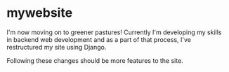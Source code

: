 mywebsite
=========
I'm now moving on to greener pastures! Currently I'm developing my skills in backend web development and as a part of that process, I've restructured my site using Django.

Following these changes should be more features to the site.
